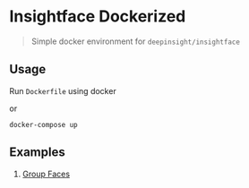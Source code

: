 # Insightface Dockerized

> Simple docker environment for `deepinsight/insightface`

## Usage

Run `Dockerfile` using docker

or

```
docker-compose up
```

## Examples

1. [Group Faces](./examples/group_faces/)
